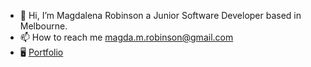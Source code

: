 - 👋 Hi, I’m Magdalena Robinson a Junior Software Developer based in Melbourne.
- 📫 How to reach me magda.m.robinson@gmail.com
- 🖥️ [Portfolio](magdalenarobinson.info)


<!---
magdalenamae/magdalenamae is a ✨ special ✨ repository because its `README.md` (this file) appears on your GitHub profile.
You can click the Preview link to take a look at your changes.
--->
